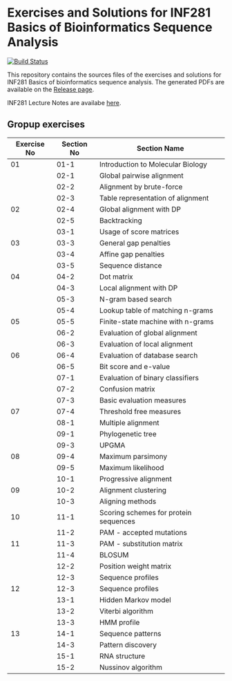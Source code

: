 # Exercises and Solutions for INF281 Basics of Bioinformatics Sequence Analysis

[![Build Status](https://travis-ci.org/takayasaito/INF281-Exercises.svg?branch=master)](https://travis-ci.org/takayasaito/INF281-Exercises)

This repository contains the sources files of the exercises and solutions for INF281 Basics of bioinformatics sequence analysis. The generated PDFs are available on the [Release page](https://github.com/takayasaito/INF281-Exercises/releases).

INF281 Lecture Notes are availabe [here](https://github.com/takayasaito/INF281-Lecture-Notes).

## Gropup exercises
| Exercise No | Section No | Section Name                          |
|-------------|------------|---------------------------------------|
| 01          | 01-1       | Introduction to Molecular Biology     |
|             | 02-1       | Global pairwise alignment             |
|             | 02-2       | Alignment by brute-force              |
|             | 02-3       | Table representation of alignment     |
| 02          | 02-4       | Global alignment with DP              |
|             | 02-5       | Backtracking                          |
|             | 03-1       | Usage of score matrices               |
| 03          | 03-3       | General gap penalties                 |
|             | 03-4       | Affine gap penalties                  |
|             | 03-5       | Sequence distance                     |
| 04          | 04-2       | Dot matrix                            |
|             | 04-3       | Local alignment with DP               |
|             | 05-3       | N-gram based search                   |
|             | 05-4       | Lookup table of matching n-grams      |
| 05          | 05-5       | Finite-state machine with n-grams     |
|             | 06-2       | Evaluation of global alignment        |
|             | 06-3       | Evaluation of local alignment         |
| 06          | 06-4       | Evaluation of database search         |
|             | 06-5       | Bit score and e-value                 |
|             | 07-1       | Evaluation of binary classifiers      |
|             | 07-2       | Confusion matrix                      |
|             | 07-3       | Basic evaluation measures             |
| 07          | 07-4       | Threshold free measures               |
|             | 08-1       | Multiple alignment                    |
|             | 09-1       | Phylogenetic tree                     |
|             | 09-3       | UPGMA                                 |
| 08          | 09-4       | Maximum parsimony                     |
|             | 09-5       | Maximum likelihood                    |
|             | 10-1       | Progressive alignment                 |
| 09          | 10-2       | Alignment clustering                  |
|             | 10-3       | Aligning methods                      |
| 10          | 11-1       | Scoring schemes for protein sequences |
|             | 11-2       | PAM - accepted mutations              |
| 11          | 11-3       | PAM - substitution matrix             |
|             | 11-4       | BLOSUM                                |
|             | 12-2       | Position weight matrix                |
|             | 12-3       | Sequence profiles                     |
| 12          | 12-3       | Sequence profiles                     |
|             | 13-1       | Hidden Markov model                   |
|             | 13-2       | Viterbi algorithm                     |
|             | 13-3       | HMM profile                           |
| 13          | 14-1       | Sequence patterns                     |
|             | 14-3       | Pattern discovery                     |
|             | 15-1       | RNA structure                         |
|             | 15-2       | Nussinov algorithm                    |
